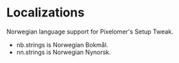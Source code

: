 # Localizations

Norwegian language support for Pixelomer's Setup Tweak.
- nb.strings is Norwegian Bokmål.
- nn.strings is Norwegian Nynorsk.
